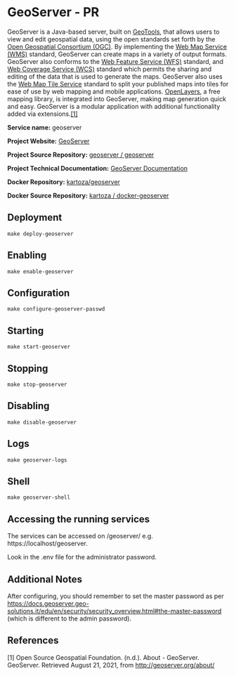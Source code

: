 # GeoServer - PR

GeoServer is a Java-based server, built on [GeoTools](https://geotools.org/),  that allows users to view and edit geospatial data, using the open standards set forth by the [Open Geospatial Consortium (OGC)](http://www.opengeospatial.org/). By implementing the [Web Map Service (WMS)](https://www.ogc.org/standards/wms) standard, GeoServer can create maps in a variety of output formats. GeoServer also conforms to the [Web Feature Service (WFS)](https://www.ogc.org/standards/wfs) standard, and [Web Coverage Service (WCS)](https://www.ogc.org/standards/wcs) standard which permits the sharing and editing of the data that is used to generate the maps. GeoServer also uses the [Web Map Tile Service](https://www.ogc.org/standards/wmts) standard to split your published maps into tiles for ease of use by web mapping and mobile applications.  [OpenLayers](https://openlayers.org/), a free mapping library, is integrated into GeoServer, making map generation quick and easy. GeoServer is a modular application with additional functionality added via extensions.[[1]](#1)

**Service name:** geoserver

**Project Website:** [GeoServer](http://geoserver.org/)

**Project Source Repository:** [geoserver / geoserver](https://github.com/geoserver/geoserver)

**Project Technical Documentation:** [GeoServer Documentation](https://docs.geoserver.org/)

**Docker Repository:** [kartoza/geoserver](https://hub.docker.com/r/kartoza/geoserver)

**Docker Source Repository:** [kartoza / docker-geoserver](https://github.com/kartoza/docker-geoserver)

## Deployment

```
make deploy-geoserver
```

## Enabling

```
make enable-geoserver
```

## Configuration

```
make configure-geoserver-passwd
```

## Starting 

```
make start-geoserver
```

## Stopping 

```
make stop-geoserver
```

## Disabling

```
make disable-geoserver
```

## Logs

```
make geoserver-logs
```

## Shell 

```
make geoserver-shell
```

## Accessing the running services

The services can be accessed on /geoserver/ e.g. https://localhost/geoserver.

Look in the .env file for the administrator password.

## Additional Notes

After configuring, you should remember to set the master password as per
https://docs.geoserver.geo-solutions.it/edu/en/security/security_overview.html#the-master-password
(which is different to the admin password).

## References

<a id="1">[1]</a> Open Source Geospatial Foundation. (n.d.). About - GeoServer. GeoServer. Retrieved August 21, 2021, from http://geoserver.org/about/
